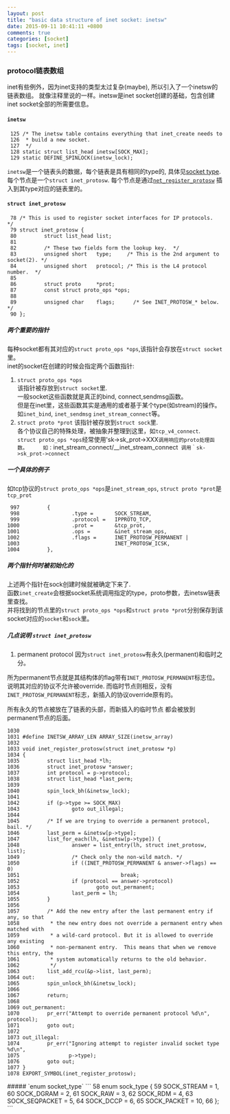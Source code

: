 ```yaml
---
layout: post
title: "basic data structure of inet socket: inetsw"
date: 2015-09-11 10:41:11 +0800
comments: true
categories: [socket]
tags: [socket, inet]
---
```


### protocol链表数组
inet有些例外，因为inet支持的类型太过复杂(maybe), 所以引入了一个inetsw的链表数组。
就像注释里说的一样。inetsw是inet socket创建的基础，包含创建inet socket全部的所需要信息。
#### `inetsw`
```
 125 /* The inetsw table contains everything that inet_create needs to
 126  * build a new socket.
 127  */
 128 static struct list_head inetsw[SOCK_MAX];
 129 static DEFINE_SPINLOCK(inetsw_lock);
```

`inetsw`是一个链表头的数据，每个链表是具有相同的type的, 具体见[socket type](#socketType).    
每个节点是一个`struct inet_protosw`. 每个节点是通过[`net_register_protosw`](#registerProtoNode)
插入到其type对应的链表里的。

#### `struct inet_protosw`
```
 78 /* This is used to register socket interfaces for IP protocols.  */
 79 struct inet_protosw {
 80         struct list_head list;
 81
 82         /* These two fields form the lookup key.  */
 83         unsigned short   type;     /* This is the 2nd argument to socket(2). */
 84         unsigned short   protocol; /* This is the L4 protocol number.  */
 85
 86         struct proto     *prot;
 87         const struct proto_ops *ops;
 88
 89         unsigned char    flags;      /* See INET_PROTOSW_* below.  */
 90 };
```

##### 两个重要的指针
每种socket都有其对应的`struct proto_ops *ops`,该指针会存放在`struct socket`里。  
inet的socket在创建的时候会指定两个函数指针:    
1. `struct proto_ops *ops`   
	该指针被存放到`struct socket`里.   
	一般socket这些函数就是真正的bind, connect,sendmsg函数。   
	但是在inet里，这些函数其实是通用的或者基于某个type(如stream)的操作。    
	如`inet_bind`, `inet_sendmsg` `inet_stream_connect`等。   
2. `struct proto *prot`
	该指针被存放到`struct sock`里.   
	各个协议自己的特殊处理，被抽象并整理到这里，如`tcp_v4_connect`.   
	`struct proto_ops *ops`经常使用'sk->sk_prot->XXX`调用响应的proto处理函数。    
	如：`inet_stream_connect/__inet_stream_connect` 调用｀sk->sk_prot->connect`

##### 一个具体的例子
如tcp协议的`struct proto_ops *ops`是`inet_stream_ops`, `struct proto *prot`是`tcp_prot`
```
 997         {
 998                 .type =       SOCK_STREAM,
 999                 .protocol =   IPPROTO_TCP,
1000                 .prot =       &tcp_prot,
1001                 .ops =        &inet_stream_ops,
1002                 .flags =      INET_PROTOSW_PERMANENT |
1003                               INET_PROTOSW_ICSK,
1004         },
```

##### 两个指针何时被初始化的
上述两个指针在sock创建时候就被确定下来了.   
函数`inet_create`会根据socket系统调用指定的type，proto参数，去inetsw链表里查找。   
并将找到的节点里的`struct proto_ops *ops`和`struct proto *prot`分别保存到该socket对应的`socket`和`sock`里。

<span id="registerProtoNode">

##### 几点说明 `struct inet_protosw`
1. permanent protocol
因为`struct inet_protosw`有永久(permanent)和临时之分。

所为permanent节点就是其结构体的flag带有`INET_PROTOSW_PERMANENT`标志位。说明其对应的协议不允许被override.
而临时节点则相反，没有`INET_PROTOSW_PERMANENT`标志，新插入的协议override原有的。

所有永久的节点被放在了链表的头部，而新插入的临时节点
都会被放到permanent节点的后面。

```
1030
1031 #define INETSW_ARRAY_LEN ARRAY_SIZE(inetsw_array)
1032
1033 void inet_register_protosw(struct inet_protosw *p)
1034 {
1035         struct list_head *lh;
1036         struct inet_protosw *answer;
1037         int protocol = p->protocol;
1038         struct list_head *last_perm;
1039
1040         spin_lock_bh(&inetsw_lock);
1041
1042         if (p->type >= SOCK_MAX)
1043                 goto out_illegal;
1044
1045         /* If we are trying to override a permanent protocol, bail. */
1046         last_perm = &inetsw[p->type];
1047         list_for_each(lh, &inetsw[p->type]) {
1048                 answer = list_entry(lh, struct inet_protosw, list);
1049                 /* Check only the non-wild match. */
1050                 if ((INET_PROTOSW_PERMANENT & answer->flags) == 0)
1051                                 break;
1052                 if (protocol == answer->protocol)
1053                         goto out_permanent;
1054                 last_perm = lh;
1055         }
1056
1057         /* Add the new entry after the last permanent entry if any, so that
1058          * the new entry does not override a permanent entry when matched with
1059          * a wild-card protocol. But it is allowed to override any existing
1060          * non-permanent entry.  This means that when we remove this entry, the
1061          * system automatically returns to the old behavior.
1062          */
1063         list_add_rcu(&p->list, last_perm);
1064 out:
1065         spin_unlock_bh(&inetsw_lock);
1066
1067         return;
1068
1069 out_permanent:
1070         pr_err("Attempt to override permanent protocol %d\n", protocol);
1071         goto out;
1072
1073 out_illegal:
1074         pr_err("Ignoring attempt to register invalid socket type %d\n",
1075                p->type);
1076         goto out;
1077 }
1078 EXPORT_SYMBOL(inet_register_protosw);
```
</span>

<span id="socketType">
##### `enum socket_type`
```
 58 enum sock_type {
 59         SOCK_STREAM     = 1,
 60         SOCK_DGRAM      = 2,
 61         SOCK_RAW        = 3,
 62         SOCK_RDM        = 4,
 63         SOCK_SEQPACKET  = 5,
 64         SOCK_DCCP       = 6,
 65         SOCK_PACKET     = 10,
 66 };
```
</span>
